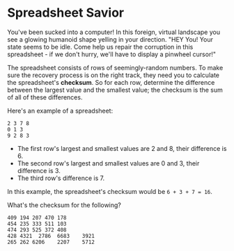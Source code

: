 # Spreadsheet Savior

You've been sucked into a computer! In this foreign, virtual
landscape you see a glowing humanoid shape yelling in your
direction. "HEY You! Your state seems to be idle. Come help us
repair the corruption in this spreadsheet - if we don't hurry,
we'll have to display a pinwheel cursor!"

The spreadsheet consists of rows of seemingly-random numbers. To make sure the recovery process is on the right track, they need
you to calculate the spreadsheet's **checksum**. So for each row,
determine the difference between the largest value and the smallest
value; the checksum is the sum of all of these differences.

Here's an example of a spreadsheet:

```
2 3 7 8
0 1 3
9 2 8 3
```

* The first row's largest and smallest values are 2 and 8, their difference is 6.
* The second row's largest and smallest values are 0 and 3, their difference is 3.
* The third row's difference is 7.

In this example, the spreadsheet's checksum would be `6 + 3 + 7 = 16`.

What's the checksum for the following?

```
409	194	207	470	178
454	235	333	511	103
474	293	525	372 408
428 4321  2786	6683	3921
265	262	6206	2207	5712
```
